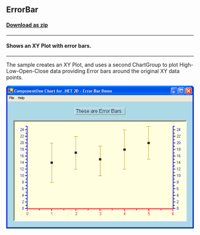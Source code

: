 ## ErrorBar
#### [Download as zip](https://minhaskamal.github.io/DownGit/#/home?url=https://github.com/GrapeCity/ComponentOne-WinForms-Samples/tree/master/NetFramework\Charts\CS\ErrorBar)
____
#### Shows an XY Plot with error bars.
____
The sample creates an XY Plot, and uses a second ChartGroup to plot High-Low-Open-Close data providing Error bars around the original XY data points.

![screenshot](screenshot.png)
